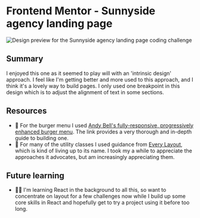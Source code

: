 # Frontend Mentor - Sunnyside agency landing page

![Design preview for the Sunnyside agency landing page coding challenge](desktop-preview.jpg)

## Summary

I enjoyed this one as it seemed to play will with an 'intrinsic design' approach. I feel like I'm getting better and more used to this approach, and I think it's a lovely way to build pages. I only used one breakpoint in this design which is to adjust the alignment of text in some sections.

## Resources

- 🔗 For the burger menu I used [Andy Bell's fully-responsive, progressively enhanced burger menu](https://piccalil.li/tutorial/build-a-fully-responsive-progressively-enhanced-burger-menu/). The link provides a very thorough and in-depth guide to building one.
- 🔗 For many of the utility classes I used guidance from [Every Layout](https://every-layout.dev), which is kind of living up to its name. I took my a while to appreciate the approaches it advocates, but am increasingly appreciating them.

## Future learning

- 🙇‍♂️ I'm learning React in the background to all this, so want to concentrate on layout for a few challenges now while I build up some core skills in React and hopefully get to try a project using it before too long.
